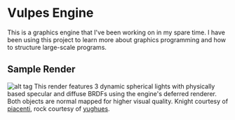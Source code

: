 # Vulpes Engine
This is a graphics engine that I've been working on in my spare time. I have been using this project to learn more about graphics programming and how to structure large-scale programs. 

## Sample Render
![alt tag](http://i.imgur.com/inqxw3M.png)
This render features 3 dynamic spherical lights with physically based specular and diffuse BRDFs using the engine's deferred renderer. Both objects are normal mapped for higher visual quality.
Knight courtesy of [piacenti](http://opengameart.org/content/knight-2), rock courtesy of [yughues](http://opengameart.org/content/rocks-0).
